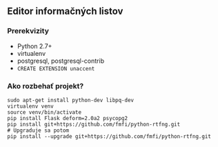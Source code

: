 Editor informačných listov
--------------------------

### Prerekvizity

* Python 2.7+
* virtualenv
* postgresql, postgresql-contrib
* `CREATE EXTENSION unaccent`

### Ako rozbehať projekt?

    sudo apt-get install python-dev libpq-dev
    virtualenv venv
    source venv/bin/activate
    pip install Flask deform=2.0a2 psycopg2
    pip install git+https://github.com/fmfi/python-rtfng.git
    # Upgraduje sa potom
    pip install --upgrade git+https://github.com/fmfi/python-rtfng.git

